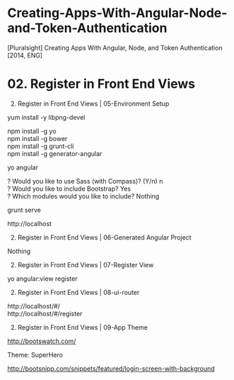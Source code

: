 # Creating-Apps-With-Angular-Node-and-Token-Authentication
[Pluralsight] Creating Apps With Angular, Node, and Token Authentication [2014, ENG]




# 02. Register in Front End Views  

02. Register in Front End Views | 05-Environment Setup  

yum install -y libpng-devel  

npm install -g yo  
npm install -g bower  
npm install -g grunt-cli  
npm install -g generator-angular

yo angular  

? Would you like to use Sass (with Compass)? (Y/n) n  
? Would you like to include Bootstrap? Yes  
? Which modules would you like to include?  Nothing


grunt serve

http://localhost



02. Register in Front End Views | 06-Generated Angular Project  

Nothing  

02. Register in Front End Views |  07-Register View

yo angular:view register  


02. Register in Front End Views |  08-ui-router

http://localhost/#/  
http://localhost/#/register


02. Register in Front End Views |  09-App Theme

http://bootswatch.com/

Theme: SuperHero


http://bootsnipp.com/snippets/featured/login-screen-with-background
